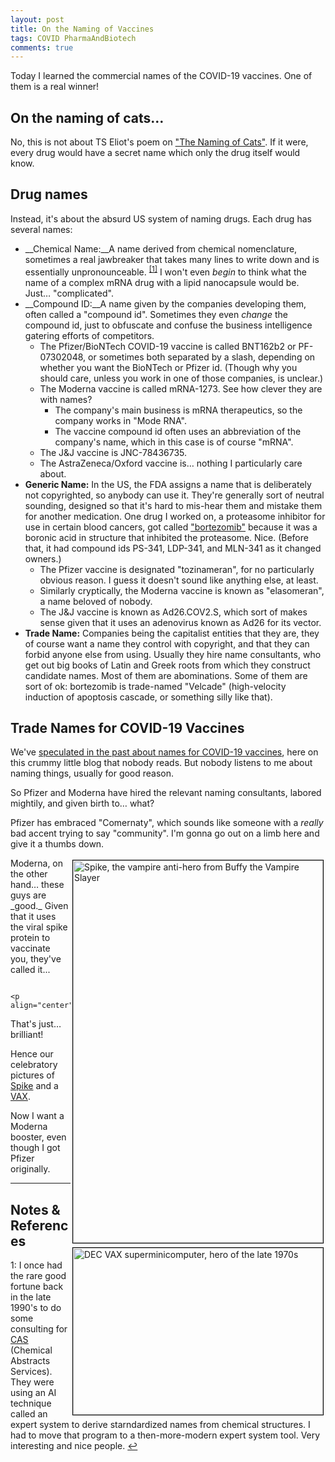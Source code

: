 ```yaml
---
layout: post
title: On the Naming of Vaccines
tags: COVID PharmaAndBiotech
comments: true
---
```


Today I learned the commercial names of the COVID-19 vaccines.  One of them is a real
winner!  


## On the naming of cats&hellip;

No, this is not about TS Eliot's poem on 
["The Naming of Cats"](https://poets.org/poem/naming-cats).  If it were, every drug
would have a secret name which only the drug itself would know.  


## Drug names  

Instead, it's about the absurd US system of naming drugs.  Each drug has several names:  

- __Chemical Name:__A name derived from chemical nomenclature, sometimes a real jawbreaker
  that takes many lines to write down and is essentially unpronounceable. <sup id="fn1a">[[1]](#fn1)</sup> 
  I won't even _begin_ to think what the name of a complex mRNA drug with a lipid
  nanocapsule would be.  Just&hellip; "complicated".  
- __Compound ID:__A name given by the companies developing them, often called a "compound
  id".  Sometimes they even _change_ the compound id, just to obfuscate and confuse the
  business intelligence gatering efforts of competitors.  
  - The Pfizer/BioNTech COVID-19 vaccine is called BNT162b2 or PF-07302048, or sometimes
    both separated by a slash, depending on whether you want the BioNTech or Pfizer id.
    (Though why you should care, unless you work in one of those companies, is unclear.)  
  - The Moderna vaccine is called mRNA-1273.  See how clever they are with names?  
    - The company's main business is mRNA therapeutics, so the company works in "Mode
      RNA".  
    - The vaccine compound id often uses an abbreviation of the company's name, which in this
      case is of course "mRNA".  
  - The J&amp;J vaccine is JNC-78436735. 
  - The AstraZeneca/Oxford vaccine is&hellip; nothing I particularly care about.  
- __Generic Name:__ In the US, the FDA assigns a name that is deliberately not
  copyrighted, so anybody can use it.  They're generally sort of neutral sounding,
  designed so that it's hard to mis-hear them and mistake them for another medication.
  One drug I worked on, a proteasome inhibitor for use in certain blood cancers, got
  called ["bortezomib"](https://pubchem.ncbi.nlm.nih.gov/compound/Bortezomib) because it
  was a boronic acid in structure that inhibited the proteasome.  Nice.  (Before that, it
  had compound ids PS-341, LDP-341, and MLN-341 as it changed owners.)  
  - The Pfizer vaccine is designated "tozinameran", for no particularly obvious reason.  I
    guess it doesn't sound like anything else, at least.  
  - Similarly cryptically, the Moderna vaccine is known as "elasomeran", a name beloved of
    nobody.  
  - The J&amp;J vaccine is known as Ad26.COV2.S, which sort of makes sense given that it
    uses an adenovirus known as Ad26 for its vector.  
- __Trade Name:__ Companies being the capitalist entities that they are, they of course
  want a name they control with copyright, and that they can forbid anyone else from
  using.  Usually they hire name consultants, who get out big books of Latin and Greek
  roots from which they construct candidate names.  Most of them are abominations.  Some
  of them are sort of ok: bortezomib is trade-named "Velcade" (high-velocity induction of
  apoptosis cascade, or something silly like that).  


## Trade Names for COVID-19 Vaccines  

We've [speculated in the past about names for COVID-19 vaccines](https://www.someweekendreading.blog/moderna-vaccine-passes-vrbpac-review/#fn2), 
here on this crummy little blog that nobody reads.  But nobody listens to me about naming
things, usually for good reason.  

So Pfizer and Moderna have hired the relevant naming consultants, labored mightily, and
given birth to&hellip; what?  

Pfizer has embraced "Comernaty", which sounds like someone with a _really_ bad accent
trying to say "community".  I'm gonna go out on a limb here and give it a thumbs down.  

<img src="{{ site.baseurl }}/images/spike.jpg" width="400" height="612" alt="Spike, the vampire anti-hero from Buffy the Vampire Slayer" title = "Spike, the vampire anti-hero from Buffy the Vampire Slayer" style="float: right; margin: 3px 3px 3px 3px; border: 1px solid #000000;">
<img src="{{ site.baseurl }}/images/vax.jpg" width="400" height="267" alt="DEC VAX superminicomputer, hero of the late 1970s" title = "DEC VAX superminicomputer, hero of the late 1970s" style="float: right; margin: 3px 3px 3px 3px; border: 1px solid #000000;">
Moderna, on the other hand&hellip; these guys are _good._  Given that it uses the viral
spike protein to vaccinate you, they've called it...

                       <p align="center">__SPIKEVAX!__</p>

That's just&hellip; brilliant!  

Hence our celebratory pictures of [Spike](https://en.wikipedia.org/wiki/Spike_(Buffy_the_Vampire_Slayer)) and a [VAX](https://en.wikipedia.org/wiki/VAX).  

Now I want a Moderna booster, even though I got Pfizer originally.  

---

## Notes &amp; References  

<!--
<sup id="fn1a">[[1]](#fn1)</sup>

<a id="fn1">1</a>: *** [↩](#fn1a)  

<img src="{{ site.baseurl }}/images/***" width="400" height="***" alt="***" title = "***" style="float: right; margin: 3px 3px 3px 3px; border: 1px solid #000000;">

<iframe width="400" height="224" src="***" allow="accelerometer; encrypted-media; gyroscope; picture-in-picture" allowfullscreen style="float: right; margin: 3px 3px 3px 3px; border: 1px solid #000000;"></iframe>
-->

<a id="fn1">1</a>: I once had the rare good fortune back in the late 1990's to do some consulting for [CAS](https://www.cas.org) (Chemical Abstracts Services).  They were using an AI technique called an expert system to derive starndardized names from chemical structures.  I had to move that program to a then-more-modern expert system tool.  Very interesting and nice people. [↩](#fn1a)  

